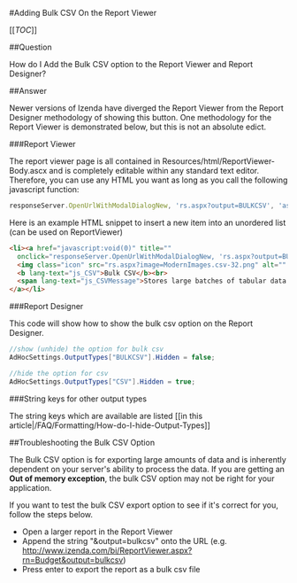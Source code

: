 #Adding Bulk CSV On the Report Viewer

[[_TOC_]]

##Question

How do I Add the Bulk CSV option to the Report Viewer and Report Designer?

##Answer

Newer versions of Izenda have diverged the Report Viewer from the Report Designer methodology of showing this button. One methodology for the Report Viewer is demonstrated below, but this is not an absolute edict.

###Report Viewer

The report viewer page is all contained in Resources/html/ReportViewer-Body.ascx and is completely editable within any standard text editor. Therefore, you can use any HTML you want as long as you call the following javascript function:

```javascript
responseServer.OpenUrlWithModalDialogNew, 'rs.aspx?output=BULKCSV', 'aspnetForm', 'reportFrame');
```

Here is an example HTML snippet to insert a new item into an unordered list (can be used on ReportViewer)

```html
<li><a href="javascript:void(0)" title=""
  onclick="responseServer.OpenUrlWithModalDialogNew, 'rs.aspx?output=BULKCSV', 'aspnetForm', 'reportFrame');">
  <img class="icon" src="rs.aspx?image=ModernImages.csv-32.png" alt="" />
  <b lang-text="js_CSV">Bulk CSV</b><br>
  <span lang-text="js_CSVMessage">Stores large batches of tabular data in a text file that is portable and easy to process</span>
</a></li>
```

###Report Designer

This code will show how to show the bulk csv option on the Report Designer.

```csharp
//show (unhide) the option for bulk csv
AdHocSettings.OutputTypes["BULKCSV"].Hidden = false;

//hide the option for csv
AdHocSettings.OutputTypes["CSV"].Hidden = true;

```

###String keys for other output types

The string keys which are available are listed [[in this article|/FAQ/Formatting/How-do-I-hide-Output-Types]]

##Troubleshooting the Bulk CSV Option

The Bulk CSV option is for exporting large amounts of data and is inherently dependent on your server's ability to process the data. If you are getting an **Out of memory exception**, the bulk CSV option may not be right for your application. 

If you want to test the bulk CSV export option to see if it's correct for you, follow the steps below.

* Open a larger report in the Report Viewer
* Append the string "&output=bulkcsv" onto the URL (e.g. http://www.izenda.com/bi/ReportViewer.aspx?rn=Budget&output=bulkcsv)
* Press enter to export the report as a bulk csv file